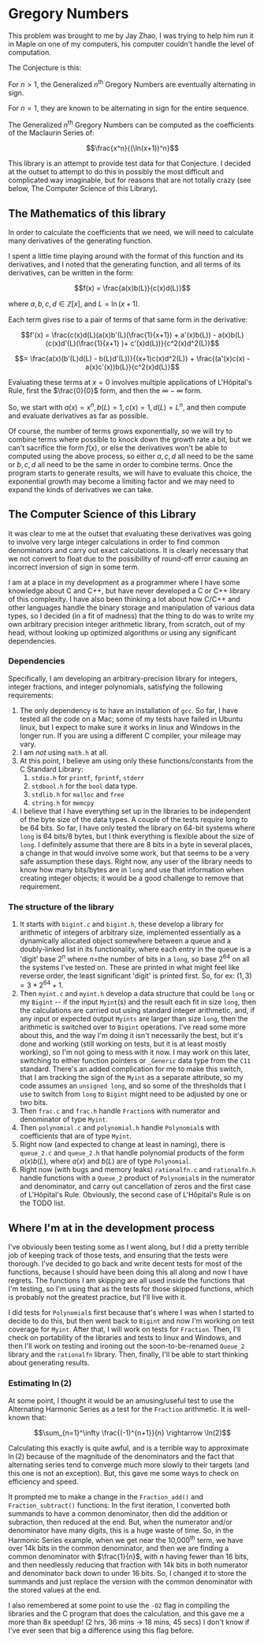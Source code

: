 # Gregory Numbers

This problem was brought to me by Jay Zhao, I was trying to help him run it in Maple on one of my computers, his computer couldn't handle the level of computation.

The Conjecture is this: 

For $n > 1$, the Generalized $n$<sup>th</sup> Gregory Numbers are eventually alternating in sign.

For $n = 1$, they are known to be alternating in sign for the entire sequence.

The Generalized $n$<sup>th</sup> Gregory Numbers can be computed as the coefficients of the Maclaurin Series of:

```math
\frac{x^n}{(\ln(x+1))^n}
```

This library is an attempt to provide test data for that Conjecture.  I decided at the outset to attempt to do this in possibly the most difficult and complicated way imaginable, but for reasons that are not totally crazy (see below, The Computer Science of this Library).

## The Mathematics of this library

In order to calculate the coefficients that we need, we will need to calculate many derivatives of the generating function.

I spent a little time playing around with the format of this function and its derivatives, and I noted that the generating function, and all terms of its derivatives, can be written in the form:

```math
f(x) = \frac{a(x)b(L)}{c(x)d(L)}
```
where $a, b, c, d \in \mathbb{Z}[x]$, and $L = \ln(x+1)$.

Each term gives rise to a pair of terms of that same form in the derivative:

```math
f'(x) = \frac{c(x)d(L)(a(x)b'(L)(\frac{1}{x+1}) + a'(x)b(L)) - a(x)b(L)(c(x)d'(L)(\frac{1}{x+1} )+ c'(x)d(L))}{c^2(x)d^2(L)}
```

```math
= \frac{a(x)(b'(L)d(L) - b(L)d'(L))}{(x+1)c(x)d^2(L)} + \frac{(a'(x)c(x) - a(x)c'(x))b(L)}{c^2(x)d(L)}
```

Evaluating these terms at $x=0$ involves multiple applications of L'Hôpital's Rule, first the $\frac{0}{0}$ form, and then the $\infty - \infty$ form.

So, we start with $a(x) = x^n, b(L) = 1, c(x) = 1, d(L) = L^n$, and then compute and evaluate derivatives as far as possible.  

Of course, the number of terms grows exponentially, so we will try to combine terms where possible to knock down the growth rate a bit, but we can't sacrifice the form $f(x)$, or else the derivatives won't be able to computed using the above process, so either $a, c, d$ all need to be the same or $b, c, d$ all need to be the same in order to combine terms.  Once the program starts to generate results, we will have to evaluate this choice, the exponential growth may become a limiting factor and we may need to expand the kinds of derivatives we can take.

## The Computer Science of this Library

It was clear to me at the outset that evaluating these derivatives was going to involve very large integer calculations in order to find common denominators and carry out exact calculations.  It is clearly necessary that we not convert to float due to the possibility of round-off error causing an incorrect inversion of sign in some term.

I am at a place in my development as a programmer where I have some knowledge about C and C++, but have never developed a C or C++ library of this complexity.  I have also been thinking a lot about how C/C++ and other languages handle the binary storage and manipulation of various data types, so I decided (in a fit of madness) that the thing to do was to write my own arbitrary precision integer arithmetic library, from scratch, out of my head, without looking up optimized algorithms or using any significant dependencies.

### Dependencies

Specifically, I am developing an arbitrary-precision library for integers, integer fractions, and integer polynomials, satisfying the following requirements:
1. The only dependency is to have an installation of `gcc`.  So far, I have tested all the code on a Mac; some of my tests have failed in Ubuntu linux, but I expect to make sure it works in linux and Windows in the longer run.  If you are using a different C compiler, your mileage may vary.
1. I am *not* using `math.h` at all.
1. At this point, I believe am using only these functions/constants from the C Standard Library: 
   1. `stdio.h` for `printf`, `fprintf`, `stderr` 
   1. `stdbool.h` for the `bool` data type.
   1. `stdlib.h` for `malloc` and `free`
   1. `string.h` for `memcpy`
1. I believe that I have everything set up in the libraries to be independent of the byte size of the data types.  A couple of the tests require long to be 64 bits.  So far, I have only tested the library on 64-bit systems where `long` is 64 bits/8 bytes, but I think everything is flexible about the size of `long`.  I definitely assume that there are 8 bits in a byte in several places, a change in that would involve some work, but that seems to be a very safe assumption these days.  Right now, any user of the library needs to know how many bits/bytes are in `long` and use that information when creating integer objects; it would be a good challenge to remove that requirement.

### The structure of the library

1. It starts with `bigint.c` and `bigint.h`, these develop a library for arithmetic of integers of arbitrary size, implemented essentially as a dynamically allocated object somewhere between a queue and a doubly-linked list in its functionality, where each entry in the queue is a 'digit' base $2^n$ where $n=$the number of bits in a `long`, so base $2^{64}$ on all the systems I've tested on.  These are printed in what might feel like reverse order, the least significant 'digit' is printed first.  So, for ex: $(1, 3) = 3*2^{64}+1$.
1. Then `myint.c` and `myint.h` develop a data structure that could be `long` or my `Bigint` -- if the input `Myint`(s) and the result each fit in size `long`, then the calculations are carried out using standard integer arithmetic, and, if any input or expected output `Myints` are larger than size `long`, then the arithmetic is switched over to `Bigint` operations.  I've read some more about this, and the way I'm doing it isn't necessarily the best, but it's done and working (still working on tests, but it is at least mostly working), so I'm not going to mess with it now.  I may work on this later, switching to either function pointers or `_Generic` data type from the `C11` standard.  There's an added complication for me to make this switch, that I am tracking the sign of the `Myint` as a separate attribute, so my code assumes an `unsigned long`, and so some of the thresholds that I use to switch from `long` to `Bigint` might need to be adjusted by one or two bits. 
1. Then `frac.c` and `frac.h` handle `Fraction`s with numerator and denominator of type `Myint`.
1. Then `polynomial.c` and `polynomial.h` handle `Polynomial`s with coefficients that are of type `Myint`.
1. Right now (and expected to change at least in naming), there is `queue_2.c` and `queue_2.h` that handle polynomial products of the form $a(x)b(L)$, where $a(x)$ and $b(L)$ are of type `Polynomial`.
1. Right now (with bugs and memory leaks) `rationalfn.c` and `rationalfn.h` handle functions with a `Queue_2` product of `Polynomial`s in the numerator and denominator, and carry out cancellation of zeros and the first case of L'Hôpital's Rule.  Obviously, the second case of L'Hôpital's Rule is on the TODO list.

## Where I'm at in the development process

I've obviously been testing some as I went along, but I did a pretty terrible job of keeping track of those tests, and ensuring that the tests were thorough.  I've decided to go back and write decent tests for most of the functions, because I should have been doing this all along and now I have regrets.  The functions I am skipping are all used inside the functions that I'm testing, so I'm using that as the tests for those skipped functions, which is probably not the greatest practice, but I'll live with it.  

I did tests for `Polynomial`s first because that's where I was when I started to decide to do this, but then went back to `Bigint` and now I'm working on test coverage for `Myint`.  After that, I will work on tests for `Fraction`.  Then, I'll check on portability of the libraries and tests to linux and Windows, and then I'll work on testing and ironing out the soon-to-be-renamed `Queue_2` library and the `rationalfn` library.  Then, finally, I'll be able to start thinking about generating results.  

### Estimating $\ln(2)$

At some point, I thought it would be an amusing/useful test to use the Alternating Harmonic Series as a test for the `Fraction` arithmetic.  It is well-known that:

```math
\sum_{n=1}^\infty \frac{(-1)^{n+1}}{n} \rightarrow \ln(2)
```

Calculating this exactly is quite awful, and is a terrible way to approximate $\ln(2)$ because of the magnitude of the denominators and the fact that alternating series tend to converge much more slowly to their targets (and this one is not an exception).  But, this gave me some ways to check on efficiency and speed.  

It prompted me to make a change in the `Fraction_add()` and `Fraction_subtract()` functions: In the first iteration, I converted both summands to have a common denominator, then did the addition or subraction, then reduced at the end.  But, when the numerator and/or denominator have many digits, this is a huge waste of time.  So, in the Harmonic Series example, when we get near the 10,000<sup>th</sup> term, we have over 14k bits in the common denominator, and then we are finding a common denominator with $\frac{1}{n}$, with $n$ having fewer than 16 bits, and then needlessly reducing that fraction with 14k bits in both numerator and denominator back down to under 16 bits.  So, I changed it to store the summands and just replace the version with the common denominator with the stored values at the end.  

I also remembered at some point to use the `-O2` flag in compiling the libraries and the C program that does the calculation, and this gave me a more than 8x speedup! (2 hrs, 36 mins $\rightarrow$ 18 mins, 45 secs) I don't know if I've ever seen that big a difference using this flag before.